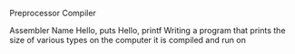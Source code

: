 Preprocessor
 Compiler

Assembler
Name
Hello, puts
Hello, printf
Writing a program that prints the size of various types on the computer it is compiled and run on

